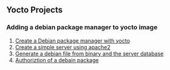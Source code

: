 ## Yocto Projects

### Adding a debian package manager to yocto image
1. [Create a Debian package manager with yocto](deb_package_manager/create-a-debian-package-manager-with-yocto.md)
2. [Create a simple server using apache2](deb_package_manager/create-a-simple-server-using-apache2.md)
3. [Generate a debian file from binary and the server database](deb_package_manager/create-a-deb-package-file.md)
4. [Authoriztion of a debain package](deb_package_manager/authorize-a-deb-file.md)
